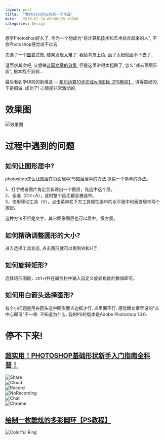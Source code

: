 ```yaml
---
layout: post
title:  "我Photoshop的第一个作品"
date:   2016-02-24 00:00:00 +0800
categories: Design
---
```


想学Photoshop好久了, 作为一个想成为"将计算机技术和艺术结合起来的人", 不会Photoshop感觉说不过去.

先选了一个[图](http://78rbeb.com1.z0.glb.clouddn.com/wp-content/uploads/2016/01/2016012501-e1453645157403.png)尝试做, 结果发现太难了. 我给背景上色, 画了太阳就画不下去了...

退而求其次吧, 又想做[这篇文章的效果](http://www.uisdc.com/photoshop-shape-tool-guide), 但是这里讲得太粗略了, 怎么"减去顶层形状", 根本找不到啊...

最后看到学UI网的新推送 -- [布尔运算10步完成wifi图标【PS教程】](http://mp.weixin.qq.com/s?__biz=MjM5NjA3MTQ5Ng==&mid=402251478&idx=2&sn=862ef558bc4bb0364fc673725afe4ab0&scene=1&srcid=0218tDTiSTrQ9TVcyiNCFznB#rd), 讲得蛮细的, 于是照做. 成功了! 心情是非常激动的.

# 效果图

![效果图](/images/2016-02-18-my-first-ps-work/wifi.jpg)

# 过程中遇到的问题

## 如何让图形居中?

photoshop怎么让图层在页面居中PS图层居中的方法
提供一个简单的办法。

1、打字或者图片肯定会新建出一个图层，先选中这个层。  
2、全选（Ctrl+A），这时整个画面都会被选中。  
3、使用移动工具（V），点击菜单栏下方工具属性条中的水平居中和垂直居中两个按钮。

这种方法不但是文字，其它图像图层也可以居中，很方便。

## 如何精确调整圆形的大小?

进入选择工具状态, 点击图形就可以看到W和H了.

## 如何旋转矩形?

选择矩形图层，ctrl+t并在属性栏中输入自定义旋转角度的数值即可。

## 如何用白箭头选择图形?

有个小问题是用白箭头选中图形要点边框才行, 点里面不行. 感觉跟文章里说的"点中心即可"不一样. 不知道为什么. 我的PS的版本是Adobe Photoshop 13.0.

# 停不下来!

## [超实用！PHOTOSHOP基础形状新手入门指南全科普！](http://www.uisdc.com/photoshop-shape-tool-guide)

![Share](/images/2016-02-18-my-first-ps-work/share.jpg)  
![Cloud](/images/2016-02-18-my-first-ps-work/cloud.jpg)  
![Record](/images/2016-02-18-my-first-ps-work/record.jpg)  
![NoRecording](/images/2016-02-18-my-first-ps-work/norecording.jpg)  
![Chat](/images/2016-02-18-my-first-ps-work/chat.jpg)  
![Chrome](/images/2016-02-18-my-first-ps-work/chromeicon.jpg)

## [绘制一枚酷炫的多彩圆环【PS教程】](http://www.xueui.cn/tutorials/draw-a-cool-colorful-ring-ps.html)

![Colorful Ring](/images/2016-02-18-my-first-ps-work/ring.jpg)